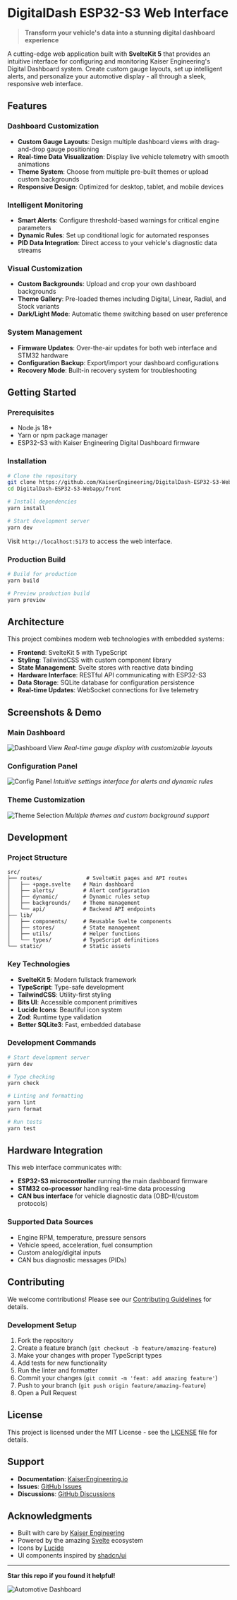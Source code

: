 # DigitalDash ESP32-S3 Web Interface

> **Transform your vehicle's data into a stunning digital dashboard experience**

A cutting-edge web application built with **SvelteKit 5** that provides an intuitive interface for configuring and monitoring Kaiser Engineering's Digital Dashboard system. Create custom gauge layouts, set up intelligent alerts, and personalize your automotive display - all through a sleek, responsive web interface.

## Features

### **Dashboard Customization**

- **Custom Gauge Layouts**: Design multiple dashboard views with drag-and-drop gauge positioning
- **Real-time Data Visualization**: Display live vehicle telemetry with smooth animations
- **Theme System**: Choose from multiple pre-built themes or upload custom backgrounds
- **Responsive Design**: Optimized for desktop, tablet, and mobile devices

### **Intelligent Monitoring**

- **Smart Alerts**: Configure threshold-based warnings for critical engine parameters
- **Dynamic Rules**: Set up conditional logic for automated responses
- **PID Data Integration**: Direct access to your vehicle's diagnostic data streams

### **Visual Customization**

- **Custom Backgrounds**: Upload and crop your own dashboard backgrounds
- **Theme Gallery**: Pre-loaded themes including Digital, Linear, Radial, and Stock variants
- **Dark/Light Mode**: Automatic theme switching based on user preference

### **System Management**

- **Firmware Updates**: Over-the-air updates for both web interface and STM32 hardware
- **Configuration Backup**: Export/import your dashboard configurations
- **Recovery Mode**: Built-in recovery system for troubleshooting

## Getting Started

### Prerequisites

- Node.js 18+
- Yarn or npm package manager
- ESP32-S3 with Kaiser Engineering Digital Dashboard firmware

### Installation

```bash
# Clone the repository
git clone https://github.com/KaiserEngineering/DigitalDash-ESP32-S3-Webapp.git
cd DigitalDash-ESP32-S3-Webapp/front

# Install dependencies
yarn install

# Start development server
yarn dev
```

Visit `http://localhost:5173` to access the web interface.

### Production Build

```bash
# Build for production
yarn build

# Preview production build
yarn preview
```

## Architecture

This project combines modern web technologies with embedded systems:

- **Frontend**: SvelteKit 5 with TypeScript
- **Styling**: TailwindCSS with custom component library
- **State Management**: Svelte stores with reactive data binding
- **Hardware Interface**: RESTful API communicating with ESP32-S3
- **Data Storage**: SQLite database for configuration persistence
- **Real-time Updates**: WebSocket connections for live telemetry

## Screenshots & Demo

### Main Dashboard

![Dashboard View](https://via.placeholder.com/800x400?text=Dashboard+Screenshot)
_Real-time gauge display with customizable layouts_

### Configuration Panel

![Config Panel](https://via.placeholder.com/800x400?text=Configuration+Screenshot)
_Intuitive settings interface for alerts and dynamic rules_

### Theme Customization

![Theme Selection](https://via.placeholder.com/800x400?text=Theme+Screenshot)
_Multiple themes and custom background support_

## Development

### Project Structure

```
src/
├── routes/              # SvelteKit pages and API routes
│   ├── +page.svelte    # Main dashboard
│   ├── alerts/         # Alert configuration
│   ├── dynamic/        # Dynamic rules setup
│   ├── backgrounds/    # Theme management
│   └── api/            # Backend API endpoints
├── lib/
│   ├── components/     # Reusable Svelte components
│   ├── stores/         # State management
│   ├── utils/          # Helper functions
│   └── types/          # TypeScript definitions
└── static/             # Static assets
```

### Key Technologies

- **SvelteKit 5**: Modern fullstack framework
- **TypeScript**: Type-safe development
- **TailwindCSS**: Utility-first styling
- **Bits UI**: Accessible component primitives
- **Lucide Icons**: Beautiful icon system
- **Zod**: Runtime type validation
- **Better SQLite3**: Fast, embedded database

### Development Commands

```bash
# Start development server
yarn dev

# Type checking
yarn check

# Linting and formatting
yarn lint
yarn format

# Run tests
yarn test
```

## Hardware Integration

This web interface communicates with:

- **ESP32-S3 microcontroller** running the main dashboard firmware
- **STM32 co-processor** handling real-time data processing
- **CAN bus interface** for vehicle diagnostic data (OBD-II/custom protocols)

### Supported Data Sources

- Engine RPM, temperature, pressure sensors
- Vehicle speed, acceleration, fuel consumption
- Custom analog/digital inputs
- CAN bus diagnostic messages (PIDs)

## Contributing

We welcome contributions! Please see our [Contributing Guidelines](CONTRIBUTING.md) for details.

### Development Setup

1. Fork the repository
2. Create a feature branch (`git checkout -b feature/amazing-feature`)
3. Make your changes with proper TypeScript types
4. Add tests for new functionality
5. Run the linter and formatter
6. Commit your changes (`git commit -m 'feat: add amazing feature'`)
7. Push to your branch (`git push origin feature/amazing-feature`)
8. Open a Pull Request

## License

This project is licensed under the MIT License - see the [LICENSE](LICENSE) file for details.

## Support

- **Documentation**: [KaiserEngineering.io](https://kaiserengineering.io/)
- **Issues**: [GitHub Issues](https://github.com/KaiserEngineering/DigitalDash-ESP32-S3-Webapp/issues)
- **Discussions**: [GitHub Discussions](https://github.com/KaiserEngineering/DigitalDash-ESP32-S3-Webapp/discussions)

## Acknowledgments

- Built with care by [Kaiser Engineering](https://kaiserengineering.io/)
- Powered by the amazing [Svelte](https://svelte.dev/) ecosystem
- Icons by [Lucide](https://lucide.dev/)
- UI components inspired by [shadcn/ui](https://ui.shadcn.com/)

---

**Star this repo if you found it helpful!**

![Automotive Dashboard](https://via.placeholder.com/1200x300?text=Kaiser+Engineering+Digital+Dashboard)
